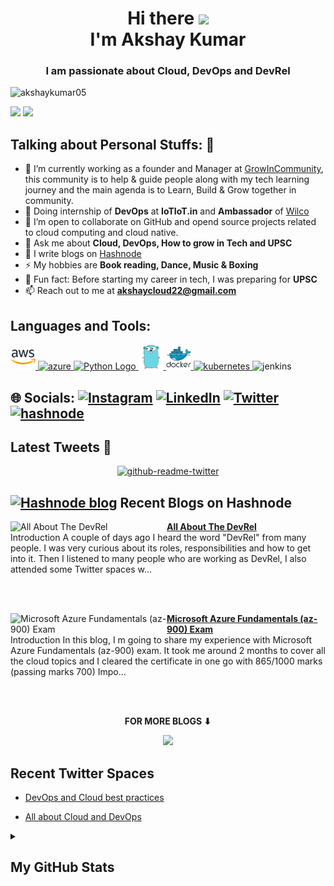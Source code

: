 

<!--
**Akshaykumar05/Akshaykumar05** is a ✨ _special_ ✨ repository because its `README.md` (this file) appears on your GitHub profile.

Here are some ideas to get you started:

- 🔭 I’m currently working on ...
- 🌱 I’m currently learning Pytho, Linux and Github.
- 👯 I’m looking to collaborate on ...
- 🤔 I’m looking for help with ...
- 💬 Ask me about ...
- 📫 How to reach me: ...
- 😄 Pronouns: ...
- ⚡ Fun fact: ...
-->
<h1 align="center">Hi there <img src="https://raw.githubusercontent.com/MartinHeinz/MartinHeinz/master/wave.gif" width="30px">
<br/> I'm Akshay Kumar</h1> 
<h3 align="center">I am passionate about Cloud, DevOps and DevRel</h3>

<p align="left"> <img src="https://komarev.com/ghpvc/?username=akshaykumar05&label=Profile%20views&color=0e75b6&style=flat" alt="akshaykumar05" /> </p>
<a href="https://twitter.com/akshayktwt" target="_blank" rel="noreferrer"><img
src="https://img.shields.io/twitter/follow/akshayktwt?logo=twitter&style=for-the-badge&color=0891b2&labelColor=1c1917"
/></a>
<img src="https://wilcobadge.vercel.app/api/handler?wilconame=Akshaykumar05" />

## **Talking about Personal Stuffs:** 🧐
- 🔭 I’m currently working as a founder and Manager at [GrowInCommunity](https://twitter.com/GrowInComm), this community is to help & guide people along with my tech learning journey and the main agenda is to Learn, Build & Grow together in community.
- 🌱 Doing internship of **DevOps** at **IoTIoT.in** and **Ambassador** of [Wilco](https://www.trywilco.com/)
- 💞️ I’m open to collaborate on GitHub and opend source projects related to cloud computing and cloud native.
- 💬 Ask me about **Cloud, DevOps, How to grow in Tech and UPSC**
- 📝 I write blogs on [Hashnode](https://imransaifi.hashnode.dev/)
- ⚡ My hobbies are **Book reading, Dance, Music & Boxing**
- 🤔 Fun fact: Before starting my career in tech, I was preparing for **UPSC** 
- 📫 Reach out to me at **akshaycloud22@gmail.com**

## <h2 align="left">Languages and Tools:</h3>
<p align="left"> <a href="https://aws.amazon.com" target="_blank" rel="noreferrer"> <img src="https://raw.githubusercontent.com/devicons/devicon/master/icons/amazonwebservices/amazonwebservices-original-wordmark.svg" alt="aws" width="40" height="40"/> </a> <a href="https://azure.microsoft.com/en-in/" target="_blank" rel="noreferrer"> <img src="https://www.vectorlogo.zone/logos/microsoft_azure/microsoft_azure-icon.svg" alt="azure" width="40" height="40"/> </a> <a href="https://www.docker.com/" target="_blank" rel="noreferrer">    <img src="https://cdn.worldvectorlogo.com/logos/python-5.svg" alt="Python Logo" width="50" height="50"/>  <img src="https://raw.githubusercontent.com/devicons/devicon/master/icons/go/go-original.svg" alt="go" width="40" height="40"/> </a> <a href="https://www.jenkins.io" target="_blank" rel="noreferrer">  <a href="https://kubernetes.io" target="_blank" rel="noreferrer"><img src="https://raw.githubusercontent.com/devicons/devicon/master/icons/docker/docker-original-wordmark.svg" alt="docker" width="40" height="40"/>  <img src="https://www.vectorlogo.zone/logos/kubernetes/kubernetes-icon.svg" alt="kubernetes" width="40" height="40"/> </a>  <img src="https://www.vectorlogo.zone/logos/jenkins/jenkins-icon.svg" alt="jenkins" width="40" height="40"/> </a>

## 🌐 Socials: [![Instagram](https://img.shields.io/badge/Instagram-%23E4405F.svg?logo=Instagram&logoColor=white)](https://www.instagram.com/akshayktwt/) [![LinkedIn](https://img.shields.io/badge/LinkedIn-%230077B5.svg?logo=linkedin&logoColor=white)](http://www.linkedin.com/in/akshayktwt) [![Twitter](https://img.shields.io/badge/Twitter-%231DA1F2.svg?logo=Twitter&logoColor=white)](https://twitter.com/akshayktwt) [![hashnode](http://img.shields.io/badge/-Hashnode-2962ff?style=flat&logo=hashnode&logoColor=white)](https://Akshaykumar05.hashnode.dev/)

<h2>Latest Tweets 🧵</h2>
<p align='center'><a href="https://twitter.com/akshayktwt"><img src="https://github-readme-twitter.gazf.vercel.app/api?id=akshayktwt&layout=wide" width="350"  alt="github-readme-twitter"></a></p>

<h2> <a href="https://Akshaykumar05.hashnode.dev"><img src="https://github.com/Arindam200/Arindam200/blob/main/CDyAuTy75.png" title="Hashnode" alt="Hashnode blog" width="25"/></a> Recent Blogs on Hashnode</h2>
<!-- HASHNODE_BLOG:START -->
<p align="left">
<a href="https://akshaykumar05.hashnode.dev//all-about-the-devrel" title="All About The DevRel"><img src="https://cdn.hashnode.com/res/hashnode/image/upload/v1675352651710/1d36d1ce-c8fb-4fe2-9fb5-35bae64c162a.png" alt="All About The DevRel" width="250px" align="left" /></a>
<a href="https://akshaykumar05.hashnode.dev//all-about-the-devrel" title="All About The DevRel"><strong>All About The DevRel</strong></a>
<br/> Introduction
A couple of days ago I heard the word "DevRel" from many people. I was very curious about its roles, responsibilities and how to get into it. Then I listened to many people who are working as DevRel, I also attended some Twitter spaces w... </p> <br/> <br/>
<p align="left">
<a href="https://akshaykumar05.hashnode.dev//microsoft-azure-fundamentals-az-900-exam" title="Microsoft Azure Fundamentals (az-900) Exam"><img src="https://cdn.hashnode.com/res/hashnode/image/upload/v1673295373333/48b9533a-3621-4f7f-ac3d-11266dd4b9ef.jpeg" alt="Microsoft Azure Fundamentals (az-900) Exam" width="250px" align="left" /></a>
<a href="https://akshaykumar05.hashnode.dev//microsoft-azure-fundamentals-az-900-exam" title="Microsoft Azure Fundamentals (az-900) Exam"><strong>Microsoft Azure Fundamentals (az-900) Exam</strong></a>
<br/> Introduction
In this blog, I m going to share my experience with Microsoft Azure Fundamentals (az-900) exam. It took me around 2 months to cover all the cloud topics and I cleared the certificate in one go with 865/1000 marks (passing marks 700)
Impo... </p> <br/> <br/>
<!-- HASHNODE_BLOG:END -->

<div align="center">
<p align="center"><b>FOR MORE BLOGS ⬇</b></p>
<p><a href="https://akshaykumar05.hashnode.dev/"><img src="https://img.shields.io/badge/Hashnode-2962FF?style=for-the-badge&logo=hashnode&logoColor=white"></a></p>
</div>

<h2>Recent Twitter Spaces </h2>

- [DevOps and Cloud best practices](https://twitter.com/akshayktwt/status/1651564459931103233?s=20)

- [All about Cloud and DevOps](https://twitter.com/akshayktwt/status/1647260398561665030?s=20)

<details>
<summary><h2>My GitHub Stats</h2></summary>
</div>
  <div align="center">
    <table>
      <tr>
        <td width="45%">
          <a href="http://www.github.com/Akshaykumar05"><img src="https://github-readme-stats.vercel.app/api?username=Akshaykumar05&show_icons=true&hide=&count_private=true&title_color=0891b2&text_color=ffffff&icon_color=0891b2&bg_color=1c1917&hide_border=true&show_icons=true" alt="Akshaykumar05's GitHub stats" /></a> 
        </td>
        <td width="45%">
          <a href="http://www.github.com/Akshaykumar05"><img src="https://github-readme-streak-stats.herokuapp.com/?user=Akshaykumar05&stroke=ffffff&background=1c1917&ring=0891b2&fire=0891b2&currStreakNum=ffffff&currStreakLabel=0891b2&sideNums=ffffff&sideLabels=ffffff&dates=ffffff&hide_border=true" /></a>
  
</table>
</div>
</td>
</tr>
 </table>
      </div>
      <a href="http://www.github.com/Akshaykumar05"><img src="https://github-readme-activity-graph.cyclic.app/graph?username=Akshaykumar05&theme=merko&bg_color=1c1917&color=ffffff&line=0891b2&point=ffffff&area_color=1c1917&area=true&hide_border=true&custom_title=GitHub%20Commits%20Graph" alt="GitHub Commits Graph" /></a>
    </td>
  </tr>
<hr>
